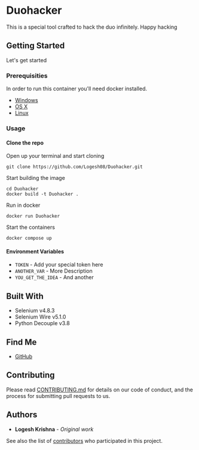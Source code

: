 # Duohacker

This is a special tool crafted to hack the duo infinitely. Happy hacking

## Getting Started

Let's get started

### Prerequisities


In order to run this container you'll need docker installed.

* [Windows](https://docs.docker.com/windows/started)
* [OS X](https://docs.docker.com/mac/started/)
* [Linux](https://docs.docker.com/linux/started/)

### Usage

#### Clone the repo

Open up your terminal and start cloning

```shell
git clone https://github.com/Logesh08/Duohacker.git
```

Start building the image

```shell
cd Duohacker
docker build -t Duohacker .
```

Run in docker

```shell
docker run Duohacker
```

Start the containers

```shell
docker compose up
```

#### Environment Variables

* `TOKEN` - Add your special token here
* `ANOTHER_VAR` - More Description
* `YOU_GET_THE_IDEA` - And another

## Built With

* Selenium v4.8.3
* Selenium Wire v5.1.0
* Python Decouple v3.8

## Find Me

* [GitHub](https://github.com/Logesh08)

## Contributing

Please read [CONTRIBUTING.md](CONTRIBUTING.md) for details on our code of conduct, and the process for submitting pull requests to us.

## Authors

* **Logesh Krishna** - *Original work* 

See also the list of [contributors](https://github.com/your/repository/contributors) who 
participated in this project.

<!-- ## License

This project is licensed under the MIT License - see the [LICENSE.md](LICENSE.md) file for details. -->